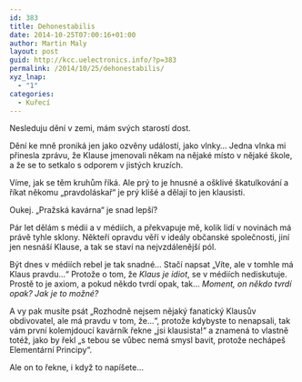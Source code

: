 ```yaml
---
id: 383
title: Dehonestabilis
date: 2014-10-25T07:00:16+01:00
author: Martin Maly
layout: post
guid: http://kcc.uelectronics.info/?p=383
permalink: /2014/10/25/dehonestabilis/
xyz_lnap:
  - "1"
categories:
  - Kuřecí
---
```

Nesleduju dění v zemi, mám svých starostí dost.

Dění ke mně proniká jen jako ozvěny událostí, jako vlnky&#8230; Jedna vlnka mi přinesla zprávu, že Klause jmenovali někam na nějaké místo v nějaké škole, a že se to setkalo s odporem v jistých kruzích.

Víme, jak se těm kruhům říká. Ale prý to je hnusné a ošklivé škatulkování a říkat někomu &#8222;pravdoláskař&#8220; je prý klišé a dělají to jen klausisti.

Oukej. &#8222;Pražská kavárna&#8220; je snad lepší?

Pár let dělám s médii a v médiích, a překvapuje mě, kolik lidí v novinách má právě tyhle sklony. Někteří opravdu věří v ideály občanské společnosti, jiní jen nesnáší Klause, a tak se staví na nejvzdálenější pól.

Být dnes v médiích rebel je tak snadné&#8230; Stačí napsat &#8222;Víte, ale v tomhle má Klaus pravdu&#8230;&#8220; Protože o tom, že _Klaus je idiot_, se v médiích nediskutuje. Prostě to je axiom, a pokud někdo tvrdí opak, tak&#8230; _Moment, on někdo tvrdí opak? Jak je to možné?_

A vy pak musíte psát &#8222;Rozhodně nejsem nějaký fanatický Klausův obdivovatel, ale má pravdu v tom, že&#8230;&#8220;, protože kdybyste to nenapsali, tak vám první kolemjdoucí kavárník řekne &#8222;jsi klausista!&#8220; a znamená to vlastně totéž, jako by řekl &#8222;s tebou se vůbec nemá smysl bavit, protože nechápeš Elementární Principy&#8220;.

Ale on to řekne, i když to napíšete&#8230;